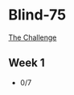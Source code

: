 # Blind-75
[The Challenge](https://www.techinterviewhandbook.org/grind75?weeks=16&hours=4)

## Week 1 
- 0/7 
